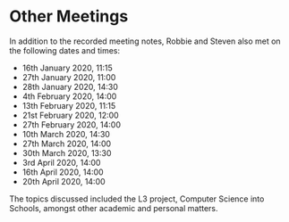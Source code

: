 # Other Meetings
In addition to the recorded meeting notes, Robbie and Steven also met on the
following dates and times:

- 16th January 2020, 11:15
- 27th January 2020, 11:00
- 28th January 2020, 14:30
- 4th February 2020, 14:00
- 13th February 2020, 11:15
- 21st February 2020, 12:00
- 27th February 2020, 14:00
- 10th March 2020, 14:30
- 27th March 2020, 14:00
- 30th March 2020, 13:30
- 3rd April 2020, 14:00
- 16th April 2020, 14:00
- 20th April 2020, 14:00


The topics discussed included the L3 project, Computer Science into Schools,
amongst other academic and personal matters.
